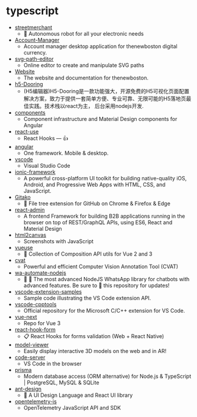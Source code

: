 # typescript
- [streetmerchant](https://github.com/jef/streetmerchant)
  - 🤖 Autonomous robot for all your electronic needs
- [Account-Manager](https://github.com/thenewboston-developers/Account-Manager)
  - Account manager desktop application for thenewboston digital currency.
- [svg-path-editor](https://github.com/Yqnn/svg-path-editor)
  - Online editor to create and manipulate SVG paths
- [Website](https://github.com/thenewboston-developers/Website)
  - The website and documentation for thenewboston.
- [h5-Dooring](https://github.com/MrXujiang/h5-Dooring)
  - (H5编辑器)H5-Dooring是一款功能强大，开源免费的H5可视化页面配置解决方案，致力于提供一套简单方便、专业可靠、无限可能的H5落地页最佳实践。技术栈以react为主， 后台采用nodejs开发.
- [components](https://github.com/angular/components)
  - Component infrastructure and Material Design components for Angular
- [react-use](https://github.com/streamich/react-use)
  - React Hooks — 👍
- [angular](https://github.com/angular/angular)
  - One framework. Mobile & desktop.
- [vscode](https://github.com/microsoft/vscode)
  - Visual Studio Code
- [ionic-framework](https://github.com/ionic-team/ionic-framework)
  - A powerful cross-platform UI toolkit for building native-quality iOS, Android, and Progressive Web Apps with HTML, CSS, and JavaScript.
- [Gitako](https://github.com/EnixCoda/Gitako)
  - 🐙 File tree extension for GitHub on Chrome & Firefox & Edge
- [react-admin](https://github.com/marmelab/react-admin)
  - A frontend Framework for building B2B applications running in the browser on top of REST/GraphQL APIs, using ES6, React and Material Design
- [html2canvas](https://github.com/niklasvh/html2canvas)
  - Screenshots with JavaScript
- [vueuse](https://github.com/antfu/vueuse)
  - 🧰 Collection of Composition API utils for Vue 2 and 3
- [cvat](https://github.com/openvinotoolkit/cvat)
  - Powerful and efficient Computer Vision Annotation Tool (CVAT)
- [wa-automate-nodejs](https://github.com/open-wa/wa-automate-nodejs)
  - 💬 🤖 The most advanced NodeJS WhatsApp library for chatbots with advanced features. Be sure to 🌟 this repository for updates!
- [vscode-extension-samples](https://github.com/microsoft/vscode-extension-samples)
  - Sample code illustrating the VS Code extension API.
- [vscode-cpptools](https://github.com/microsoft/vscode-cpptools)
  - Official repository for the Microsoft C/C++ extension for VS Code.
- [vue-next](https://github.com/vuejs/vue-next)
  - Repo for Vue 3
- [react-hook-form](https://github.com/react-hook-form/react-hook-form)
  - 📋 React Hooks for forms validation (Web + React Native)
- [model-viewer](https://github.com/google/model-viewer)
  - Easily display interactive 3D models on the web and in AR!
- [code-server](https://github.com/cdr/code-server)
  - VS Code in the browser
- [prisma](https://github.com/prisma/prisma)
  - Modern database access (ORM alternative) for Node.js & TypeScript | PostgreSQL, MySQL & SQLite
- [ant-design](https://github.com/ant-design/ant-design)
  - 🌈 A UI Design Language and React UI library
- [opentelemetry-js](https://github.com/open-telemetry/opentelemetry-js)
  - OpenTelemetry JavaScript API and SDK
